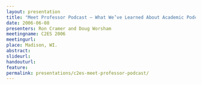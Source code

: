 ```yaml
---
layout: presentation
title: "Meet Professor Podcast – What We’ve Learned About Academic Podcasts"
date: 2006-06-08
presenters: Ron Cramer and Doug Worsham
meetingname: C2ES 2006
meetingurl: 
place: Madison, WI.
abstract: 
slideurl:
handouturl:
feature: 
permalink: presentations/c2es-meet-professor-podcast/
---
```

